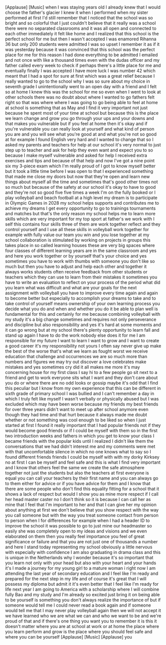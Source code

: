 
[Applause]
[Music]
when I was staying years old I already
knew that I would choose the father&#39;s
glacier I knew it when I performed when
my sister performed at first I&#39;d still
remember that I noticed that the school
was so bright and so colorful that I
just couldn&#39;t believe that it really was
a school there were no separated
classrooms and it was all open and
connected to each other immediately it
felt like home and I realized that this
school is the perfect school for me but
then I wasn&#39;t accepted I was enamored
Rihanna 36 but only 200 students were
admitted I was so upset I remember it as
if it was yesterday because it was
convinced that this school was the
perfect place for me for this reason I
had done everything to be admitted I
emailed and not once with like a
thousand times even with the dudas
officer and my father called every week
to check if perhaps there&#39;s a little
place for me and eventually finally I
was accepted I have more luck I was
number 42 which meant that I had a spot
for sure at first which was a great
relief because I really wanted to go to
the school why I was so sure about my
choice in seventh grade I
unintentionally went to an open day with
a friend and I felt so at home I knew
this was the school for me
so even when I went to look at other
schools there was no doubt about where I
wanted to go fathers felt right so that
was where where I was going to go being
able to feel at home at school is
something that as May and I find it very
important
not just because he spent most of your
time at school but because this is the
place we learn change and grow you go
through your ups
and your downs and that makes you
vulnerable but if you feel at home then
it&#39;s okay and if you&#39;re vulnerable you
can really look at yourself and what
kind of person you are and you will see
what you&#39;re good at and what you&#39;re not
so good at for example I found English
very hard and I wanted to change that so
I asked my parents and teachers for help
at our school it&#39;s very normal to just
step up to teacher and ask for help they
even want and expect you to so because I
make myself vulnerable and asked for
help I received extra exercises and tips
and because of that help and now I&#39;ve
got a nine point six my 3-piece exam
which I&#39;m really proud of I got to know
myself better but it took a little time
before I was open to that I experienced
something that made me close my doors
but now that they&#39;re open and learn new
things about myself all the time and
sometimes that&#39;s good other times not so
much but because of the safety at our
school it&#39;s okay to have to good and
they&#39;re not so good five five times a
week I&#39;m on the fully booked or I play
volleyball and beach football at a high
level my dream is to participate in
Olympic Games in 2028 my school helps
supports and contributes me to achieve
my dreams I get every opportunity to go
to trainings tournaments and matches but
that&#39;s the only reason my school helps
me to learn more skills which are very
important for my top sport at father&#39;s
we work with I self this contains four
skills three of them are work together
reflect and they control yourself and I
use all these skills in volleyball
work together for example with fully
value our team you win and you lose
together at my school collaboration is
stimulated by working on projects in
groups this takes place in so called
learning houses these are very big
spaces where four classes of different
learning years are in the same classroom
and yes and here you work together or by
yourself that&#39;s your choice and yes
sometimes you have to work with thumbs
with someone you don&#39;t like so much but
then you have to adjust and help each
other and together it always works
students often receive feedback from
other students or teachers which they
can use to learn from their mistakes it
sometimes you have to write an
evaluation to reflect on your process of
the period what did you learn what was
difficult and what are your goals for
the next assignment with volleyball you
have to improve every time again and
again to become better but especially to
accomplish your dreams to take and to
take control of yourself means ownership
of your own learning process you decide
what you do and when and whether you do
it be able to plan well is fundamental
for this and certainly for me because
combining volleyball with my study it&#39;s
a big change sometimes and requires not
only perseverance and discipline but
also responsibility and yes it&#39;s hard at
some moments and it can go wrong but at
my school there&#39;s plenty opportunity to
learn fall and stand up again I have to
do the work nobody else does it for me I
am responsible for my future
I want to learn I want to grow and I
want to create a good career it&#39;s my
responsibility not yours I often say
never give up make the best of the worse
that&#39;s what we learn as fought worst we
receive education that challenge and
occurrences we are so much more than
numbers and figures we may try out
discover a love celebrates make mistakes
and yes sometimes cry did it all makes
me more it&#39;s may concerning house for my
first class I say hi to a few people go
sit next to a friend and get to work
everyone sits what I want and they don&#39;t
care about you do or where there are no
odd looks or gossip maybe it&#39;s odd that
I find this peculiar but I know from my
own experience that this can be
different in sixth grade of primary
school I was bullied and I can&#39;t
remember a day in which I truly felt
like myself I wasn&#39;t verbally or
physically abused but I was excluded
which may have been worse because my
friends my best friends for over three
years didn&#39;t want to meet up after
school anymore even though they had time
and that hurt because it always made me
doubt whether or not something was cool
enough to be liked so when I just
started at first I found it really
important that I had popular friends not
if they would become good friends or if
I could be myself with them so in the
first two introduction weeks and fathers
in which you get to know your class I
became friends with the popular kids
until I realized I didn&#39;t like them the
conversations that we had didn&#39;t
interest me and my comments were met
with that uncomfortable silence in which
no one knows what to say
so I found different friends friends I
could be myself with with my dorky
Kirksey no at first I can be myself and
feel safe and this is what I find very
important and I know that others feel
the same we create the safe atmosphere
together not just the students but also
the teachers at first everyone is equal
you can call your teachers by their
first name and you can always go to them
either for advice or if you have advice
for them and I know that there are some
people who don&#39;t find this equality
fitting for a school that it shows a
lack of respect but would I show you as
mine more respect if I call her head
master caster no I don&#39;t think so it is
because I can call her as mine that I
feel that I&#39;m important to her and that
I can give her my opinion about anything
at first we don&#39;t believe that you show
respect with the way you call someone
but with the way you treat someone
contact from person to person when I for
differences for example when I had a
header ID to improve the school it was
possible to go to just mine our
headmaster so easily
she was completely open to my ideas and
visions and we even elaborated on them
then you really feel importance you feel
of great significance or failure and
that you are not just one of thousands a
number and here I stand today
representing my school obviously a
little nervous with especially with
confidence
I am also graduating in drama class and
this is unique in the Netherlands why I
wonder because it&#39;s so important that
you learn not only with your head but
also with your heart and your hands it&#39;s
I made a journey for my young girl to a
mature woman i right now I am attending
the last year of secondary education and
I feel like I&#39;m ready and prepared for
the next step in my life and of course
it&#39;s great that I will possess my
diploma but admit it it&#39;s even better
that I feel like I&#39;m ready for life next
year I am going to America with a
scholarship where I will combine fully
Bao and my study and I&#39;m already so
excited
just bring it on being able to be
yourself is something you don&#39;t always
realize the importance of but if someone
would tell me I could never read a book
again and if someone would tell me that
I may never play volleyball again then
we will not accept it we have learned
who we are what we can and who we want
to be and we&#39;re proud of that and if
there&#39;s one thing you want you to
remember it is this it doesn&#39;t matter
where you are at school at work or at
home the place where you learn perform
and grow is the place where you should
feel safe and where you can be yourself
[Applause]
[Music]
[Applause]
you
